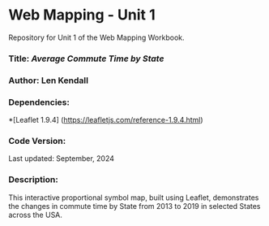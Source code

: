 # Web Mapping - Unit 1
Repository for Unit 1 of the Web Mapping Workbook.
### **Title:** *Average Commute Time by State*

### **Author:** Len Kendall

### **Dependencies:**
*[Leaflet 1.9.4] (https://leafletjs.com/reference-1.9.4.html)

### **Code Version:**
Last updated: September, 2024

### **Description:**
This interactive proportional symbol map, built using Leaflet, demonstrates the changes in commute time by State from 2013 to 2019 in selected States across the USA.